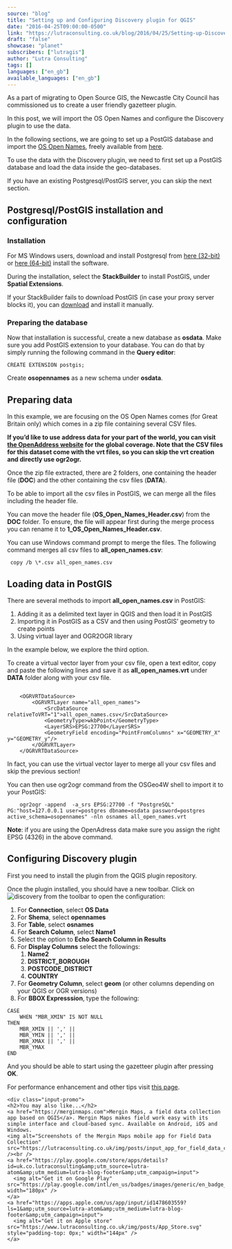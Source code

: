 ```yaml
---
source: "blog"
title: "Setting up and Configuring Discovery plugin for QGIS"
date: "2016-04-25T09:00:00-0500"
link: "https://lutraconsulting.co.uk/blog/2016/04/25/Setting-up-Discovery-plugin/"
draft: "false"
showcase: "planet"
subscribers: ["lutragis"]
author: "Lutra Consulting"
tags: []
languages: ["en_gb"]
available_languages: ["en_gb"]
---
```


<p>As a part of migrating to Open Source GIS, the Newcastle City Council has commissioned us to create a user friendly gazetteer plugin.</p>

<p>In this post, we will import the OS Open Names and configure the Discovery plugin to use the data.</p>

<!-- more -->

<p>In the following sections, we are going to set up a PostGIS database and import the <a href="https://www.ordnancesurvey.co.uk/business-and-government/products/os-open-names.html" title="OS open data">OS Open Names</a>, freely available  from <a href="https://www.ordnancesurvey.co.uk/opendatadownload/products.html" title="OS download link">here</a>.</p>

<p>To use the data with the Discovery plugin, we need to first set up a PostGIS database and load the data inside the geo-databases.</p>

<p>If you have an existing Postgresql/PostGIS server, you can skip the next section.</p>

<h2 id="postgresqlpostgis-installation-and-configuration">Postgresql/PostGIS installation and configuration</h2>

<h3 id="installation">Installation</h3>
<p>For MS Windows users, download and install Postgresql from <a href="http://www.enterprisedb.com/postgresql-951-installers-win32?ls=Crossover&amp;type=Crossover">here (32-bit)</a> or  <a href="http://www.enterprisedb.com/postgresql-951-installers-win64?ls=Crossover&amp;type=Crossover">here (64-bit)</a> install the software.</p>

<p>During the installation, select the <strong>StackBuilder</strong> to install PostGIS, under <strong>Spatial Extensions</strong>.</p>

<p>If your StackBuilder fails to download PostGIS (in case your proxy server blocks it), you can <a href="http://download.osgeo.org/postgis/windows/pg95/" title="PostGIS">download</a> and install it manually.</p>

<h3 id="preparing-the-database">Preparing the database</h3>
<p>Now that installation is successful, create a new database as <strong>osdata</strong>. Make sure you add PostGIS extension to your database. You can do that by simply running the following command in the <strong>Query editor</strong>:</p>

<div class="highlighter-rouge"><div class="highlight"><pre class="highlight"><code>CREATE EXTENSION postgis;
</code></pre></div></div>

<p>Create <strong>osopennames</strong> as a new schema under <strong>osdata</strong>.</p>

<h2 id="preparing-data">Preparing data</h2>
<p>In this example, we are focusing on the OS Open Names comes (for Great Britain only) which comes in a zip file containing several CSV files.</p>

<p><strong>If you’d like to use address data for your part of the world, you can visit <a href="https://results.openaddresses.io/" title="openaddress">the OpenAddress website</a> for the global coverage. Note that the CSV files for this dataset come with the vrt files, so you can skip the vrt creation and directly use ogr2ogr.</strong></p>

<p>Once the zip file extracted, there are 2 folders, one containing the header file (<strong>DOC</strong>) and the other containing the csv files (<strong>DATA</strong>).</p>

<p>To be able to import all the csv files in PostGIS, we can merge all the files including the header file.</p>

<p>You can move the header file (<strong>OS_Open_Names_Header.csv</strong>) from the <strong>DOC</strong> folder. To ensure, the file will appear first during the merge process you can rename it to <strong>1_OS_Open_Names_Header.csv</strong>.</p>

<p>You can use Windows command prompt to merge the files. The following command merges all csv files to <strong>all_open_names.csv</strong>:</p>

<div class="highlighter-rouge"><div class="highlight"><pre class="highlight"><code> copy /b \*.csv all_open_names.csv
</code></pre></div></div>

<h2 id="loading-data-in-postgis">Loading data in PostGIS</h2>
<p>There are several methods to import <strong>all_open_names.csv</strong> in PostGIS:</p>

<ol>
  <li>Adding it as a delimited text layer in QGIS and then load it in PostGIS</li>
  <li>Importing it in PostGIS as a CSV and then using PostGIS’ geometry  to create points</li>
  <li>Using virtual layer and OGR2OGR library</li>
</ol>

<p>In the example below, we explore the third option.</p>

<p>To create a virtual vector layer from your csv file, open a text editor, copy and paste the following lines and save it as  <strong>all_open_names.vrt</strong> under <strong>DATA</strong> folder along with your csv file.</p>

<div class="highlighter-rouge"><div class="highlight"><pre class="highlight"><code>
	&lt;OGRVRTDataSource&gt;
    	&lt;OGRVRTLayer name="all_open_names"&gt;
        	&lt;SrcDataSource relativeToVRT="1"&gt;all_open_names.csv&lt;/SrcDataSource&gt;
        	&lt;GeometryType&gt;wkbPoint&lt;/GeometryType&gt;
        	&lt;LayerSRS&gt;EPSG:27700&lt;/LayerSRS&gt;
        	&lt;GeometryField encoding="PointFromColumns" x="GEOMETRY_X" y="GEOMETRY_y"/&gt;
    	&lt;/OGRVRTLayer&gt;
	&lt;/OGRVRTDataSource&gt;
</code></pre></div></div>

<p>In fact, you can use the virtual vector layer to merge all your csv files and skip the previous section!</p>

<p>You can then use ogr2ogr command from the OSGeo4W shell to import it to your PostGIS:</p>

<div class="highlighter-rouge"><div class="highlight"><pre class="highlight"><code>    ogr2ogr -append  -a_srs EPSG:27700 -f "PostgreSQL" PG:"host=127.0.0.1 user=postgres dbname=osdata password=postgres active_schema=osopennames" -nln osnames all_open_names.vrt
</code></pre></div></div>

<p><strong>Note</strong>: if you are using the OpenAdress data make sure you assign the right EPSG (4326) in the above command.</p>

<h2 id="configuring-discovery-plugin">Configuring Discovery plugin</h2>
<p>First you need to install the plugin from the QGIS plugin repository.</p>

<p>Once the plugin installed, you should have a new toolbar. Click on <img alt="discovery" src="https://www.lutraconsulting.co.uk/img/posts/discovery_icon.png" /> from the toolbar to open the configuration:</p>

<ol>
  <li>For <strong>Connection</strong>, select <strong>OS Data</strong></li>
  <li>For <strong>Shema</strong>, select <strong>opennames</strong></li>
  <li>For <strong>Table</strong>, select <strong>osnames</strong></li>
  <li>For <strong>Search Column</strong>, select <strong>Name1</strong></li>
  <li>Select the option to <strong>Echo Search Column in Results</strong></li>
  <li>For <strong>Display Columns</strong> select the followings:
    <ol>
      <li><strong>Name2</strong></li>
      <li><strong>DISTRICT_BOROUGH</strong></li>
      <li><strong>POSTCODE_DISTRICT</strong></li>
      <li><strong>COUNTRY</strong></li>
    </ol>
  </li>
  <li>For <strong>Geometry Column</strong>, select <strong>geom</strong> (or other columns depending on your QGIS or OGR versions)</li>
  <li>For <strong>BBOX Expresssion</strong>, type the following:</li>
</ol>

<div class="highlighter-rouge"><div class="highlight"><pre class="highlight"><code>CASE
	WHEN "MBR_XMIN" IS NOT NULL
THEN
	MBR_XMIN || ',' ||
	MBR_YMIN || ',' ||
	MBR_XMAX || ',' ||
	MBR_YMAX
END
</code></pre></div></div>

<p>And you should be able to start using the gazetteer plugin after pressing <strong>OK</strong>.</p>

<p>For performance enhancement and other tips visit <a href="https://www.lutraconsulting.co.uk/projects/discovery/">this page</a>.</p>

    <div class="input-promo">
    <h2>You may also like...</h2>
    <a href="https://merginmaps.com">Mergin Maps, a field data collection app based on QGIS</a>. Mergin Maps makes field work easy with its simple interface and cloud-based sync. Available on Android, iOS and Windows.
    <img alt="Screenshots of the Mergin Maps mobile app for Field Data Collection" src="https://lutraconsulting.co.uk/img/posts/input_app_for_field_data_collection.jpg" /><br />
    <a href="https://play.google.com/store/apps/details?id=uk.co.lutraconsulting&amp;utm_source=lutra-atom&amp;utm_medium=lutra-blog-footer&amp;utm_campaign=input">
      <img alt="Get it on Google Play" src="https://play.google.com/intl/en_us/badges/images/generic/en_badge_web_generic.png" width="180px" />
    </a>
    <a href="https://apps.apple.com/us/app/input/id1478603559?ls=1&amp;utm_source=lutra-atom&amp;utm_medium=lutra-blog-footer&amp;utm_campaign=input">
      <img alt="Get it on Apple store" src="https://www.lutraconsulting.co.uk/img/posts/App_Store.svg" style="padding-top: 0px;" width="144px" />
    </a>
  </div>
